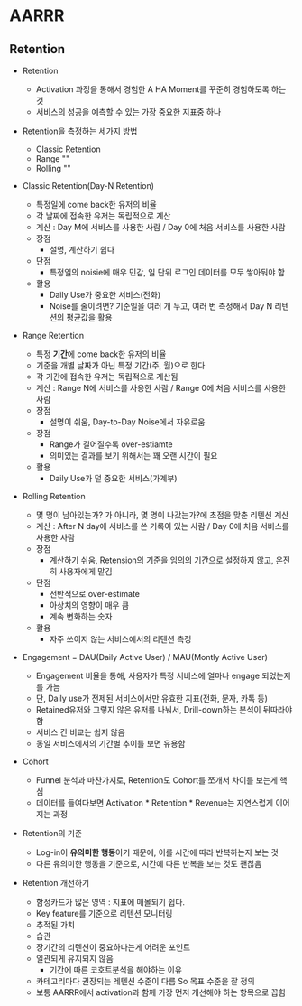 AARRR
=============

## Retention

* Retention
  - Activation 과정을 통해서 경험한 A HA Moment를 꾸준히 경험하도록 하는 것
  - 서비스의 성공을 예측할 수 있는 가장 중요한 지표중 하나

* Retention을 측정하는 세가지 방법
  - Classic Retention
  - Range ""
  - Rolling ""

* Classic Retention(Day-N Retention)
  - 특정일에 come back한 유저의 비율
  - 각 날짜에 접속한 유저는 독립적으로 계산
  - 계산 : Day M에 서비스를 사용한 사람 / Day 0에 처음 서비스를 사용한 사람
  - 장점
    - 설명, 계산하기 쉽다
  - 단점
    - 특정일의 noisie에 매우 민감, 일 단위 로그인 데이터를 모두 쌓아둬야 함
  - 활용
    - Daily Use가 중요한 서비스(전화)
    - Noise를 줄이려면? 기준일을 여러 개 두고, 여러 번 측정해서 Day N 리텐션의 평균값을 활용



* Range Retention
  - 특정 **기간**에 come back한 유저의 비율
  - 기준을 개별 날짜가 아닌 특정 기간(주, 월)으로 한다
  - 각 기간에 접속한 유저는 독립적으로 계산됨
  - 계산 : Range N에 서비스를 사용한 사람 / Range 0에 처음 서비스를 사용한 사람
  - 장점
    + 설명이 쉬움, Day-to-Day Noise에서 자유로움
  - 장점
    + Range가 길어질수록 over-estiamte 
    + 의미있는 결과를 보기 위해서는 꽤 오랜 시간이 필요
  - 활용
    + Daily Use가 덜 중요한 서비스(가계부)  

* Rolling Retention
  - 몇 명이 남아있는가? 가 아니라, 몇 명이 나갔는가?에 초점을 맞춘 리텐션 계산
  - 계산 : After N day에 서비스를 쓴 기록이 있는 사람 / Day 0에 처음 서비스를 사용한 사람
  - 장점
    + 계산하기 쉬움, Retension의 기준을 임의의 기간으로 설정하지 않고, 온전히 사용자에게 맡김
  - 단점
    + 전반적으로 over-estimate
    + 아상치의 영향이 매우 큼  
    + 계속 변화하는 숫자
  - 활용
    + 자주 쓰이지 않는 서비스에서의 리텐션 측정

* Engagement = DAU(Daily Active User) / MAU(Montly Active User)
  - Engagement 비율을 통해, 사용자가 특정 서비스에 얼마나 engage 되었는지를 가늠
  - 단, Daily use가 전제된 서비스에서만 유효한 지표(전화, 문자, 카톡 등)
  - Retained유저와 그렇지 않은 유저를 나눠서, Drill-down하는 분석이 뒤따라야 함
  -  서비스 간 비교는 쉽지 않음
  -  동일 서비스에서의 기간별 추이를 보면 유용함

* Cohort
  - Funnel 분석과 마찬가지로, Retention도 Cohort를 쪼개서 차이를 보는게 핵심
  - 데이터를 들여다보면 Activation * Retention * Revenue는 자연스럽게 이어지는 과정

* Retention의 기준
  - Log-in이 **유의미한 행동**이기 때문에, 이를 시간에 따라 반복하는지 보는 것
  - 다른 유의미한 행동을 기준으로, 시간에 따른 반복을 보는 것도 괜찮음

* Retention 개선하기
  - 함정카드가 많은 영역 : 지표에 매몰되기 쉽다.
  - Key feature를 기준으로 리텐션 모니터링
  - 추적된 가치
  - 습관
  - 장기간의 리텐션이 중요하다는게 어려운 포인트
  - 일관되게 유지되지 않음
    + 기간에 따른 코호트분석을 해야하는 이유
  - 카테고리마다 권장되는 레텐션 수준이 다름 So 목표 수준을 잘 정의
  - 보통 AARRR에서 activation과 함께 가장 먼저 개선해야 하는 항목으로 꼽힘

##
